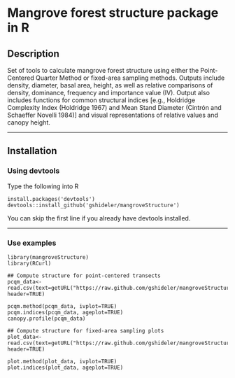 # Mangrove forest structure package in R #

## Description ##
Set of tools to calculate mangrove forest structure using either the Point-Centered Quarter Method or fixed-area sampling methods. Outputs include density, diameter, basal area, height, as well as relative comparisons of density, dominance, frequency and importance value (IV). Output also includes functions for common structural indices [e.g., Holdridge Complexity Index (Holdridge 1967) and Mean Stand Diameter (Cintrón and Schaeffer Novelli 1984)] and visual representations of relative values and canopy height.

----
## Installation ##

### Using devtools ###
Type the following into R
```
install.packages('devtools')
devtools::install_github('gshideler/mangroveStructure')
```
You can skip the first line if you already have devtools installed.

----

### Use examples ###
```
library(mangroveStructure)
library(RCurl)

## Compute structure for point-centered transects
pcqm_data<- read.csv(text=getURL("https://raw.github.com/gshideler/mangroveStructure/tree/master/testdata/pcqm_data.csv"), header=TRUE)
 
pcqm.method(pcqm_data, ivplot=TRUE)
pcqm.indices(pcqm_data, ageplot=TRUE)
canopy.profile(pcqm_data)

## Compute structure for fixed-area sampling plots
plot_data<- read.csv(text=getURL("https://raw.github.com/gshideler/mangroveStructure/tree/master/testdata/plot_data.csv"), header=TRUE)

plot.method(plot_data, ivplot=TRUE)
plot.indices(plot_data, ageplot=TRUE)
